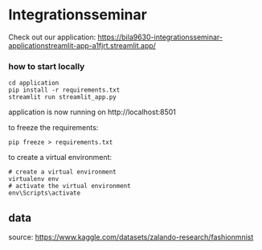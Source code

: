 # Integrationsseminar
Check out our application: https://bila9630-integrationsseminar-applicationstreamlit-app-a1fjrt.streamlit.app/

### how to start locally
```
cd application
pip install -r requirements.txt
streamlit run streamlit_app.py
```
application is now running on http://localhost:8501

to freeze the requirements:
```
pip freeze > requirements.txt
```

to create a virtual environment:
```
# create a virtual environment
virtualenv env
# activate the virtual environment
env\Scripts\activate
```


## data
source: https://www.kaggle.com/datasets/zalando-research/fashionmnist